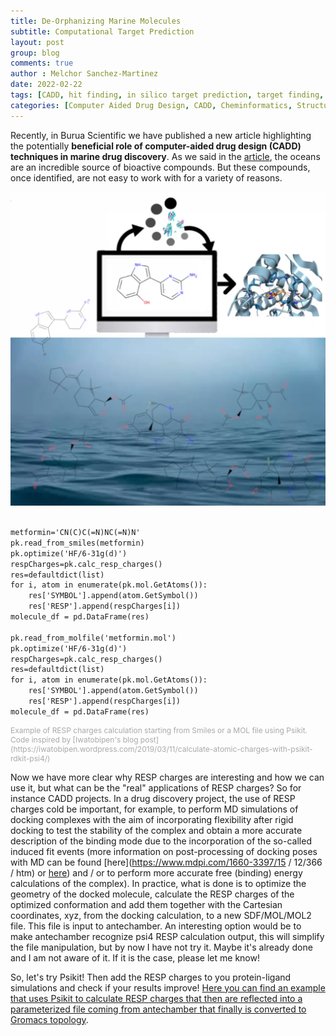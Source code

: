```yaml
---
title: De-Orphanizing Marine Molecules
subtitle: Computational Target Prediction
layout: post
group: blog
comments: true
author : Melchor Sanchez-Martinez
date: 2022-02-22
tags: [CADD, hit finding, in silico target prediction, target finding, target fishing, target profiling, virtual screening]
categories: [Computer Aided Drug Design, CADD, Cheminformatics, Structure Based Drug Design, SBDD, Target Prediction]
---
```

<!-- excerpt-start -->
Recently, in Burua Scientific we have published a new article highlighting the potentially **beneficial role of computer-aided drug design (CADD) techniques in marine drug discovery**. As we said in the [article](https://www.mdpi.com/1660-3397/20/1/53/htm), the oceans are an incredible source of bioactive compounds. But these compounds, once identified, are not easy to work with for a variety of reasons.

<img src="https://github.com/MelchorSanchez/MelchorSanchez.github.io/blob/master/static/img/blog/mardrugs2022-1024x1021.webp" alt="Target fishinf, Target finding, marine molecules">
<p style="font-size:12px;color:darkgrey" class="text-center"></p>

~~~html

metformin='CN(C)C(=N)NC(=N)N'
pk.read_from_smiles(metformin)
pk.optimize('HF/6-31g(d)')
respCharges=pk.calc_resp_charges()
res=defaultdict(list)
for i, atom in enumerate(pk.mol.GetAtoms()):
    res['SYMBOL'].append(atom.GetSymbol())
    res['RESP'].append(respCharges[i])
molecule_df = pd.DataFrame(res)

pk.read_from_molfile('metformin.mol')
pk.optimize('HF/6-31g(d)')
respCharges=pk.calc_resp_charges()
res=defaultdict(list)
for i, atom in enumerate(pk.mol.GetAtoms()):
    res['SYMBOL'].append(atom.GetSymbol())
    res['RESP'].append(respCharges[i])
molecule_df = pd.DataFrame(res)

~~~
<p style="font-size:12px;color:darkgrey" class="text-center">Example of RESP charges calculation starting from Smiles or a MOL file using Psikit. Code inspired by [Iwatobipen's blog post](https://iwatobipen.wordpress.com/2019/03/11/calculate-atomic-charges-with-psikit-rdkit-psi4/) </p>

Now we have more clear why RESP charges are interesting and how we can use it, but what can be the "real" applications of RESP charges? So for instance CADD projects. In a drug discovery project, the use of RESP charges cold be important, for example, to perform MD simulations of docking complexes with the aim of incorporating flexibility after rigid docking to test the stability of the complex and obtain a more accurate description of the binding mode due to the incorporation of the so-called induced fit events (more information on post-processing of docking poses with MD can be found [here](https://www.mdpi.com/1660-3397/15 / 12/366 / htm) or [here](https://onlinelibrary.wiley.com/doi/abs/10.1002/wcms.1320)) and / or to perform more accurate free (binding) energy calculations of the complex). In practice, what is done is to optimize the geometry of the docked molecule, calculate the RESP charges of the optimized conformation and add them together with the Cartesian coordinates, xyz, from the docking calculation, to a new SDF/MOL/MOL2 file. This file is input to antechamber. An interesting option would be to make antechamber recognize psi4 RESP calculation output, this will simplify the file manipulation, but by now I have not try it. Maybe it's already done and I am not aware of it. If it is the case, please let me know!

 So, let's try Psikit! Then add the RESP charges to you protein-ligand simulations and check if your results improve! [Here you can find an example that uses Psikit to calculate RESP charges that then are reflected into a parameterized file coming from antechamber that finally is converted to Gromacs topology](https://github.com/MelchorSanchez/blog_post_example_scripts/blob/main/resp_calculation.py).
